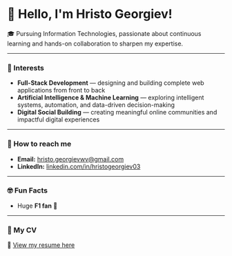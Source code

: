# 👋 Hello, I'm Hristo Georgiev!



🎓 Pursuing Information Technologies, passionate about continuous learning and hands-on collaboration to sharpen my expertise.

---

### 🧩 Interests
- **Full-Stack Development** — designing and building complete web applications from front to back  
- **Artificial Intelligence & Machine Learning** — exploring intelligent systems, automation, and data-driven decision-making  
- **Digital Social Building** — creating meaningful online communities and impactful digital experiences 

---

### 📱 How to reach me
- **Email:** [hristo.georgievwv@gmail.com](mailto:hristo.georgievwv@gmail.com)  
- **LinkedIn:** [linkedin.com/in/hristogeorgiev03](https://www.linkedin.com/in/hristogeorgiev03)

---

### 🤓 Fun Facts 
- Huge **F1 fan** 🚗


---

### 💼 My CV
📄 [View my resume here]([https://www.canva.com/design/DAGDDmvPdDc/NJStGAYsgSNOJ9Y8AefNHA/edit?utm_content=DAGDDmvPdDc&utm_campaign=designshare&utm_medium=link2&utm_source=sharebutton](https://www.canva.com/design/DAGDDmvPdDc/W89iJ4v4bw-YSAEAUwl4Lg/view?utm_content=DAGDDmvPdDc&utm_campaign=designshare&utm_medium=link2&utm_source=uniquelinks&utlId=h661cced619))  
